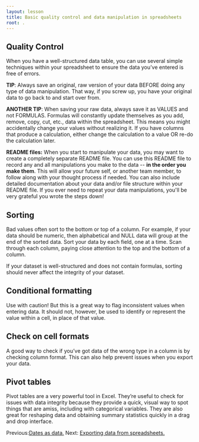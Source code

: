 ```yaml
---
layout: lesson
title: Basic quality control and data manipulation in spreadsheets
root: .
---
```


## Quality Control

When you have a well-structured data table, you can use several simple techniques within your spreadsheet to ensure the data you’ve entered is free of errors.

**TIP**: Always save an original, raw version of your data BEFORE doing any type of data manipulation. That way, if you screw up, you have your original data to go back to and start over from.

**ANOTHER TIP**: When saving your raw data, always save it as VALUES and not FORMULAS. Formulas will constantly update themselves as you add, remove, copy, cut, etc., data within the spreadsheet. This means you might accidentally change your values without realizing it. If you have columns that produce a calculation, either change the calculation to a value OR re-do the calculation later.

**README files:** When you start to manipulate your data, you may want to create a completely separate README file. You can use this README file to record any and all manipulations you make to the data -- **in the order you make them**. This will allow your future self, or another team member, to follow along with your thought process if needed. You can also include detailed documentation about your data and/or file structure within your README file. If you ever need to repeat your data manipulations, you'll be very grateful you wrote the steps down!

## Sorting ##
Bad values often sort to the bottom or top of a column. For example, if your data should be numeric, then alphabetical and NULL data will group at the end of the sorted data. Sort your data by each field, one at a time. Scan through each column, paying close attention to the top and the bottom of a column.

If your dataset is well-structured and does not contain formulas, sorting should never affect the integrity of your dataset.

## Conditional formatting ##
Use with caution! But this is a great way to flag inconsistent values when entering data. It should not, however, be used to identify or represent the value within a cell, in place of that value.

## Check on cell formats ##
A good way to check if you’ve got data of the wrong type in a column is by checking column format. This can also help prevent issues when you export your data.

## Pivot tables ##
Pivot tables are a very powerful tool in Excel. They’re useful to check for issues with data integrity because they provide a quick, visual way to spot things that are amiss, including with categorical variables. They are also great for reshaping data and obtaining summary statistics quickly in a drag and drop interface.

Previous:[Dates as data.](03-dates-as-data.html) Next: [Exporting data from spreadsheets.](05-exporting-data.html)
